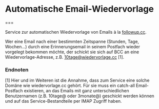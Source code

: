 # Automatische Email-Wiedervorlage
===

Service zur automatischen Wiedervorlage von Emails à la [followup.cc](http://followup.cc).

Wer eine Email nach einer bestimmten Zeitspanne (Stunden, Tage, Wochen…) durch eine Erinnerungsemail in seinem Postfach wieder vorgelegt bekommen möchte, der schickt sie sich auf BCC an eine Wiedervorlage-Adresse, z.B. 10tage@wiedervorlage.cc [1].

### Endnoten
[1] Hier und im Weiteren ist die Annahme, dass zum Service eine solche Domäne wie wiedervorlage.cc gehört. Für sie muss ein catch-all Email-Postfach existieren, an das Emails mit ganz unterschiedlichen Benutzernamen (z.B. 10tage@ oder 3monate@) geschickt werden können und auf das Service-Bestandteile per IMAP Zugriff haben.
